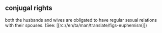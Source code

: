 ## conjugal rights ##

both the husbands and wives are obligated to have regular sexual relations with their spouses. (See: [[rc://en/ta/man/translate/figs-euphemism]])